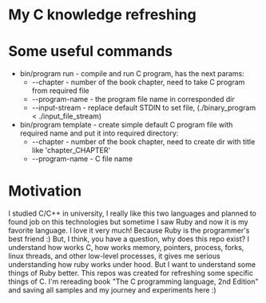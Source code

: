 # My C knowledge refreshing

# Some useful commands

- bin/program run - compile and run C program, has the next params:
    * --chapter - number of the book chapter, need to take C program from required file
    * --program-name - the program file name in corresponded dir
    * --input-stream - replace default STDIN to set file, (./binary_program < ./input_file_stream)
- bin/program template - create simple default C program file with required name and put it into required directory:
    * --chapter - number of the book chapter, need to create dir with title like 'chapter_CHAPTER'
    * --program-name - C file name
    
# Motivation

I studied C/C++ in university, I really like this two languages and
planned to found job on this technologies but sometime I saw Ruby and now it is my favorite language.
I love it very much! Because Ruby is the programmer's best friend :)
But, I think, you have a question, why does this repo exist?
I understand how works C, how works memory, pointers, process, forks, linux threads,
and other low-level processes, it gives me
serious understanding how ruby works under hood.
But I want to understand some things of Ruby better.
This repos was created for refreshing some specific things of C.
I'm rereading book "The C programming language, 2nd Edition" and saving all samples and my journey and experiments here :)
